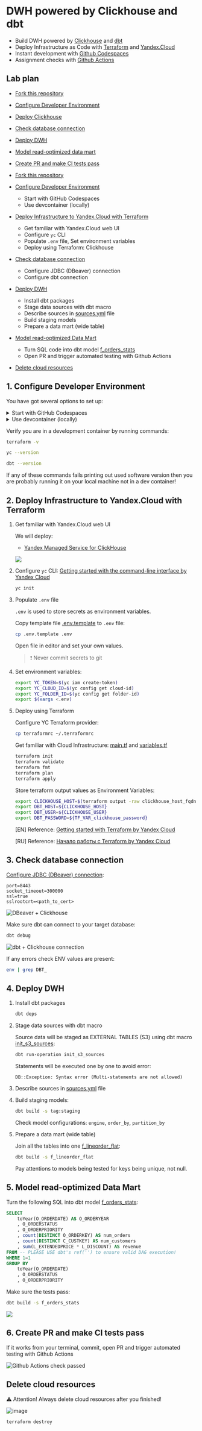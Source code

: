 # DWH powered by Clickhouse and dbt

- Build DWH powered by [Clickhouse](https://clickhouse.com/) and [dbt](https://www.getdbt.com/)
- Deploy Infrastructure as Code with [Terraform](https://www.terraform.io/) and [Yandex.Cloud](https://cloud.yandex.com/en-ru/)
- Instant development with [Github Codespaces](https://docs.github.com/en/codespaces)
- Assignment checks with [Github Actions](https://github.com/features/actions)

## Lab plan

- [Fork this repository](https://docs.github.com/en/get-started/quickstart/fork-a-repo)
- [Configure Developer Environment](#1-configure-developer-environment)
- [Deploy Clickhouse](#2-deploy-clickhouse)
- [Check database connection](#3-check-database-connection)
- [Deploy DWH](#4-deploy-dwh)
- [Model read-optimized data mart](#5-model-read-optimized-data-mart)
- [Create PR and make CI tests pass](#6-create-pr-and-make-ci-tests-pass)


- [Fork this repository](https://docs.github.com/en/get-started/quickstart/fork-a-repo)
- [Configure Developer Environment](#1-configure-developer-environment)
    - Start with GitHub Codespaces
    - Use devcontainer (locally)
- [Deploy Infrastructure to Yandex.Cloud with Terraform](#2-deploy-infrastructure-to-yandexcloud-with-terraform)
    - Get familiar with Yandex.Cloud web UI
    - Configure `yc` CLI
    - Populate `.env` file, Set environment variables
    - Deploy using Terraform: Clickhouse
- [Check database connection](#3-check-database-connection)
    - Configure JDBC (DBeaver) connection
    - Configure dbt connection
- [Deploy DWH](#4-deploy-dwh)
    - Install dbt packages
    - Stage data sources with dbt macro
    - Describe sources in [sources.yml](./models/sources/sources.yml) file
    - Build staging models
    - Prepare a data mart (wide table)
- [Model read-optimized Data Mart](#5-model-read-optimized-data-mart)
    - Turn SQL code into dbt model [f_orders_stats](./models/marts/f_orders_stats.sql)
    - Open PR and trigger automated testing with Github Actions
- [Delete cloud resources](#delete-cloud-resources)


## 1. Configure Developer Environment


You have got several options to set up:
 
<details><summary>Start with GitHub Codespaces</summary>
<p>

![GitHub Codespaces](./docs/github_codespaces.png)

</p>
</details>

<details><summary>Use devcontainer (locally)</summary>
<p>

1. Install [Docker](https://docs.docker.com/desktop/#download-and-install) on your local machine.

1. Install devcontainer CLI:

    Open command palette (CMD + SHIFT+ P) type *Install devcontainer CLI*

    ![](./docs/install_devcontainer_cli.png)

1. Next build and open dev container:

    ```bash
    # build dev container
    devcontainer build .

    # open dev container
    devcontainer open .
    ```

</p>
</details>

Verify you are in a development container by running commands:

```bash
terraform -v

yc --version

dbt --version
```

If any of these commands fails printing out used software version then you are probably running it on your local machine not in a dev container!

## 2. Deploy Infrastructure to Yandex.Cloud with Terraform

1. Get familiar with Yandex.Cloud web UI

    We will deploy:
    - [Yandex Managed Service for ClickHouse](https://cloud.yandex.com/en/services/managed-clickhouse)
    
    ![](./docs/clickhouse_management_console.gif)

1. Configure `yc` CLI: [Getting started with the command-line interface by Yandex Cloud](https://cloud.yandex.com/en/docs/cli/quickstart#install)

    ```bash
    yc init
    ```

1. Populate `.env` file

    `.env` is used to store secrets as environment variables.

    Copy template file [.env.template](./.env.template) to `.env` file:
    ```bash
    cp .env.template .env
    ```

    Open file in editor and set your own values.

    > ❗️ Never commit secrets to git    


1. Set environment variables:

    ```bash
    export YC_TOKEN=$(yc iam create-token)
    export YC_CLOUD_ID=$(yc config get cloud-id)
    export YC_FOLDER_ID=$(yc config get folder-id)
    export $(xargs <.env)
    ```

1. Deploy using Terraform

    Configure YC Terraform provider:
    
    ```bash
    cp terraformrc ~/.terraformrc
    ```

    Get familiar with Cloud Infrastructure: [main.tf](./main.tf) and [variables.tf](./variables.tf)

    ```bash
    terraform init
    terraform validate
    terraform fmt
    terraform plan
    terraform apply
    ```

    Store terraform output values as Environment Variables:

    ```bash
    export CLICKHOUSE_HOST=$(terraform output -raw clickhouse_host_fqdn)
    export DBT_HOST=${CLICKHOUSE_HOST}
    export DBT_USER=${CLICKHOUSE_USER}
    export DBT_PASSWORD=${TF_VAR_clickhouse_password}
    ```

    [EN] Reference: [Getting started with Terraform by Yandex Cloud](https://cloud.yandex.com/en/docs/tutorials/infrastructure-management/terraform-quickstart)
    
    [RU] Reference: [Начало работы с Terraform by Yandex Cloud](https://cloud.yandex.ru/docs/tutorials/infrastructure-management/terraform-quickstart)

## 3. Check database connection

[Configure JDBC (DBeaver) connection](https://cloud.yandex.ru/docs/managed-clickhouse/operations/connect#connection-ide):

```
port=8443
socket_timeout=300000
ssl=true
sslrootcrt=<path_to_cert>
```

![DBeaver + Clickhouse](./docs/clickhouse_dbeaver.png)

Make sure dbt can connect to your target database:

```bash
dbt debug
```

![dbt + Clickhouse connection](./docs/dbt_debug.png)

If any errors check ENV values are present:

```bash
env | grep DBT_
```

## 4. Deploy DWH

1. Install dbt packages

    ```bash
    dbt deps
    ```

1. Stage data sources with dbt macro

    Source data will be staged as EXTERNAL TABLES (S3) using dbt macro [init_s3_sources](./macros/init_s3_sources.sql):

    ```bash
    dbt run-operation init_s3_sources
    ```

    Statements will be executed one by one to avoid error:

    ```
    DB::Exception: Syntax error (Multi-statements are not allowed)
    ```

1. Describe sources in [sources.yml](./models/sources/sources.yml) file

1. Build staging models:

    ```bash
    dbt build -s tag:staging
    ```

    Check model configurations: `engine`, `order_by`, `partition_by`

1. Prepare a data mart (wide table)

    Join all the tables into one [f_lineorder_flat](./models/):

    ```bash
    dbt build -s f_lineorder_flat
    ```

    Pay attentions to models being tested for keys being unique, not null.

## 5. Model read-optimized Data Mart

Turn the following SQL into dbt model [f_orders_stats](./models/marts/f_orders_stats.sql):

```sql
SELECT
    toYear(O_ORDERDATE) AS O_ORDERYEAR
    , O_ORDERSTATUS
    , O_ORDERPRIORITY
    , count(DISTINCT O_ORDERKEY) AS num_orders
    , count(DISTINCT C_CUSTKEY) AS num_customers
    , sum(L_EXTENDEDPRICE * L_DISCOUNT) AS revenue
FROM -- PLEASE USE dbt's ref('') to ensure valid DAG execution!
WHERE 1=1
GROUP BY
    toYear(O_ORDERDATE)
    , O_ORDERSTATUS
    , O_ORDERPRIORITY
```

Make sure the tests pass:

```bash
dbt build -s f_orders_stats
```

![](./docs/f_orders_stats.png)

## 6. Create PR and make CI tests pass

If it works from your terminal, commit, open PR and trigger automated testing with Github Actions

![Github Actions check passed](./docs/github_checks_passed.png)

## Delete cloud resources

⚠️ Attention! Always delete cloud resources after you finished!

![image](https://user-images.githubusercontent.com/34193409/214896888-3c6db293-8f1c-4931-8277-b2e4137f30a3.png)

```bash
terraform destroy
```
